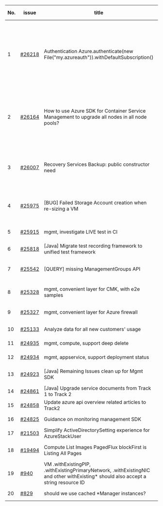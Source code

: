 | No. | issue | title | labels | assignees | bot advice | created date |
| ------ | ------ | ------ | ------ | ------ | ------ | :-----: |
|1|[#26218](https://github.com/Azure/azure-sdk-for-java/issues/26218)|Authentication Azure.authenticate(new File("my.azureauth")).withDefaultSubscription()|question, ARM, Mgmt, customer-reported, Azure.Identity, Docs, needs-team-attention, blocking-customer-adoption|g2vinay, weidongxu-microsoft||2022-01-01|
|2|[#26164](https://github.com/Azure/azure-sdk-for-java/issues/26164)|How to use Azure SDK for Container Service Management to upgrade all nodes in all node pools?|question, Mgmt, customer-reported, Track 1, Container Service, issue-addressed|weidongxu-microsoft||2021-12-24|
|3|[#26007](https://github.com/Azure/azure-sdk-for-java/issues/26007)|Recovery Services Backup: public constructor need|question, Recovery Services Backup, Mgmt, customer-reported|XiaofeiCao||2021-12-13|
|4|[#25975](https://github.com/Azure/azure-sdk-for-java/issues/25975)|[BUG] Failed Storage Account creation when re-sizing a VM|question, Compute - VM, Mgmt, customer-reported|XiaofeiCao||2021-12-10|
|5|[#25915](https://github.com/Azure/azure-sdk-for-java/issues/25915)|mgmt, investigate LIVE test in CI|Mgmt, Mgmt - Track 2, MQ, planning|weidongxu-microsoft||2021-12-09|
|6|[#25818](https://github.com/Azure/azure-sdk-for-java/issues/25818)|[Java] Migrate test recording framework to unified test framework|Mgmt, MQ|haolingdong-msft|new issue|2021-12-06|
|7|[#25542](https://github.com/Azure/azure-sdk-for-java/issues/25542)|[QUERY] missing ManagementGroups API|question, Mgmt, customer-reported|weidongxu-microsoft||2021-11-19|
|8|[#25328](https://github.com/Azure/azure-sdk-for-java/issues/25328)|mgmt, convenient layer for CMK, with e2e samples|Mgmt, Mgmt - Track 2, planning|weidongxu-microsoft||2021-11-11|
|9|[#25327](https://github.com/Azure/azure-sdk-for-java/issues/25327)|mgmt, convenient layer for Azure firewall|Mgmt, Mgmt - Track 2, planning|weidongxu-microsoft||2021-11-11|
|10|[#25133](https://github.com/Azure/azure-sdk-for-java/issues/25133)|Analyze data for all new customers' usage|Mgmt, Mgmt - Track 2|haolingdong-msft||2021-11-02|
|11|[#24935](https://github.com/Azure/azure-sdk-for-java/issues/24935)|mgmt, compute, support deep delete|Mgmt, Mgmt - Track 2|weidongxu-microsoft||2021-10-21|
|12|[#24934](https://github.com/Azure/azure-sdk-for-java/issues/24934)|mgmt, appservice, support deployment status|Mgmt, Mgmt - Track 2|weidongxu-microsoft||2021-10-21|
|13|[#24923](https://github.com/Azure/azure-sdk-for-java/issues/24923)|[Java] Remaining Issues clean up for Mgmt SDK|Mgmt, MQ|ArthurMa1978, weidongxu-microsoft|new issue|2021-10-20|
|14|[#24861](https://github.com/Azure/azure-sdk-for-java/issues/24861)|[Java] Upgrade service documents from Track 1 to Track 2|Mgmt, MQ|haolingdong-msft||2021-10-18|
|15|[#24858](https://github.com/Azure/azure-sdk-for-java/issues/24858)|Update azure api overview related articles to Track2|Mgmt|XiaofeiCao||2021-10-18|
|16|[#24825](https://github.com/Azure/azure-sdk-for-java/issues/24825)|Guidance on monitoring management SDK|Mgmt, Epic, planning|weidongxu-microsoft||2021-10-15|
|17|[#21503](https://github.com/Azure/azure-sdk-for-java/issues/21503)|Simplify ActiveDirectorySetting experience for AzureStackUser|Mgmt, Mgmt - Track 2|weidongxu-microsoft||2021-05-14|
|18|[#19494](https://github.com/Azure/azure-sdk-for-java/issues/19494)|Compute List Images PagedFlux blockFirst is Listing All Pages|bug, Compute, Mgmt|weidongxu-microsoft||2021-02-26|
|19|[#940](https://github.com/Azure/azure-sdk-for-java/issues/940)|VM .withExistingPIP, .withExistingPrimaryNetwork, .withExistingNIC and other withExisting* should also accept a string resource ID|Mgmt, feature-request|weidongxu-microsoft||2016-07-06|
|20|[#829](https://github.com/Azure/azure-sdk-for-java/issues/829)|should we use cached *Manager instances?|Mgmt, Mgmt - Track 2|weidongxu-microsoft||2016-06-16|
